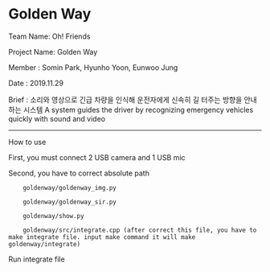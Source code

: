 # Golden Way

Team Name: Oh! Friends

Project Name: Golden Way

Member : Somin Park, Hyunho Yoon, Eunwoo Jung

Date : 2019.11.29

Brief :
소리와 영상으로 긴급 차량을 인식해 운전자에게 신속히 길 터주는 방향을 안내하는 시스템
A system guides the driver by recognizing emergency vehicles quickly with sound and video

----------------------------------------------------------------------------

How to use

First, you must connect 2 USB camera and 1 USB mic

Second, you have to correct absolute path

        goldenway/goldenway_img.py
        
        goldenway/goldenway_sir.py
        
        goldenway/show.py
        
        goldenway/src/integrate.cpp (after correct this file, you have to make integrate file. input make command it will make goldenway/integrate)
        
        
Run integrate file
